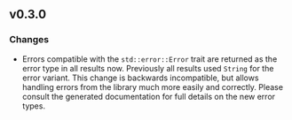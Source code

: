 ## v0.3.0

### Changes

* Errors compatible with the `std::error::Error` trait are returned as the
  error type in all results now. Previously all results used `String` for the
  error variant. This change is backwards incompatible, but allows handling
  errors from the library much more easily and correctly. Please consult the
  generated documentation for full details on the new error types.
